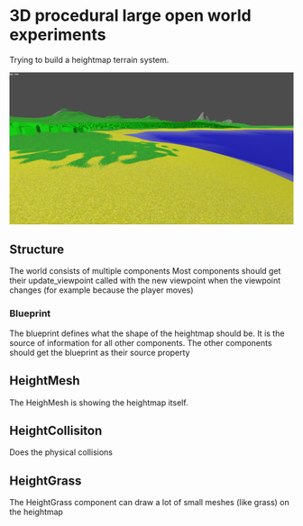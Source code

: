 # 3D procedural large open world experiments

Trying to build a heightmap terrain system.

![screenshot of heightmap terrain with a texture, some transparent water and some grass meshes](s6_world.png)

## Structure

The world consists of multiple components
Most components should get their update_viewpoint called with the new viewpoint when the viewpoint changes (for example because the player moves)

### Blueprint

The blueprint defines what the shape of the heightmap should be. It is the source of information for all other components.
The other components should get the blueprint as their source property

## HeightMesh

The HeighMesh is showing the heightmap itself.

## HeightCollisiton

Does the physical collisions

## HeightGrass

The HeightGrass component can draw a lot of small meshes (like grass) on the heightmap
